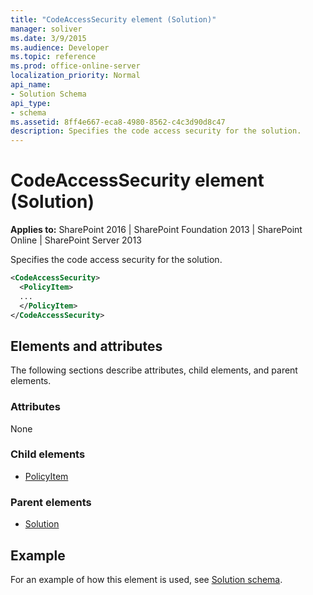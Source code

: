 ```yaml
---
title: "CodeAccessSecurity element (Solution)"
manager: soliver
ms.date: 3/9/2015
ms.audience: Developer
ms.topic: reference
ms.prod: office-online-server
localization_priority: Normal
api_name:
- Solution Schema
api_type:
- schema
ms.assetid: 8ff4e667-eca8-4980-8562-c4c3d90d8c47
description: Specifies the code access security for the solution.
---
```


# CodeAccessSecurity element (Solution)

**Applies to:** SharePoint 2016 | SharePoint Foundation 2013 | SharePoint Online | SharePoint Server 2013
  
Specifies the code access security for the solution.
  
```XML
<CodeAccessSecurity>
  <PolicyItem>
  ...
  </PolicyItem>
</CodeAccessSecurity>
```

## Elements and attributes

The following sections describe attributes, child elements, and parent elements.

### Attributes

None
   
### Child elements

- [PolicyItem](policyitem-element-solution.md)
   
### Parent elements

- [Solution](solution-element-solution.md)
   
## Example

For an example of how this element is used, see [Solution schema](solution-schema.md).
  


